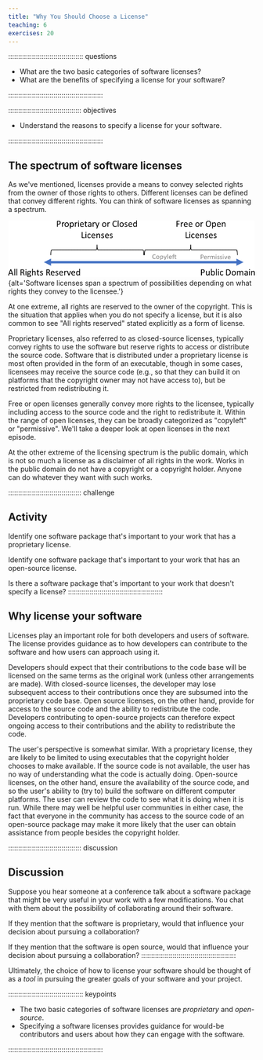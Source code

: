 ```yaml
---
title: "Why You Should Choose a License"
teaching: 6
exercises: 20
---
```


:::::::::::::::::::::::::::::::::::::: questions 

- What are the two basic categories of software licenses?
- What are the benefits of specifying a license for your software?

::::::::::::::::::::::::::::::::::::::::::::::::

::::::::::::::::::::::::::::::::::::: objectives

- Understand the reasons to specify a license for your software.

::::::::::::::::::::::::::::::::::::::::::::::::

## The spectrum of software licenses

As we've mentioned, licenses provide a means to convey selected rights from the owner of those rights to others.
Different licenses can be defined that convey different rights.
You can think of software licenses as spanning a spectrum.

![](fig/license-spectrum2.png){alt='Software licenses span a spectrum of possibilities depending on what rights they convey to the licensee.'}


At one extreme, all rights are reserved to the owner of the copyright.
This is the situation that applies when you do not specify a license, but it is also common to see "All rights reserved" stated explicitly as a form of license.

Proprietary licenses, also referred to as closed-source licenses, typically convey rights to use the software but reserve rights to access or distribute the source code.
Software that is distributed under a proprietary license is most often provided in the form of an executable, though in some cases, licensees may receive the source code (e.g., so that they can build it on platforms that the copyright owner may not have access to), but be restricted from redistributing it.

Free or open licenses generally convey more rights to the licensee, typically including access to the source code and the right to redistribute it.
Within the range of open licenses, they can be broadly categorized as "copyleft" or "permissive".
We'll take a deeper look at open licenses in the next episode.

At the other extreme of the licensing spectrum is the public domain, which is not so much a license as a disclaimer of all rights in the work.
Works in the public domain do not have a copyright or a copyright holder.
Anyone can do whatever they want with such works.

::::::::::::::::::::::::::::::::::::: challenge
## Activity

Identify one software package that's important to your work that has a proprietary license.

Identify one software package that's important to your work that has an open-source license.

Is there a software package that's important to your work that doesn't specify a license?
::::::::::::::::::::::::::::::::::::::::::::::::

## Why license your software

Licenses play an important role for both developers and users of software.
The license provides guidance as to how developers can contribute to the software and how users can approach using it.

Developers should expect that their contributions to the code base will be licensed on the same terms as the original work (unless other arrangements are made).
With closed-source licenses, the developer may lose subsequent access to their contributions once they are subsumed into the proprietary code base.
Open source licenses, on the other hand, provide for access to the source code and the ability to redistribute the code.
Developers contributing to open-source projects can therefore expect ongoing access to their contributions and the ability to redistribute the code.

The user's perspective is somewhat similar.  With a proprietary license, they are likely to be limited to using executables that the copyright holder chooses to make available.
If the source code is not available, the user has no way of understanding what the code is actually doing.
Open-source licenses, on the other hand, ensure the availability of the source code, and so the user's ability to (try to) build the software on different computer platforms.
The user can review the code to see what it is doing when it is run.
While there may well be helpful user communities in either case, the fact that everyone in the community has access to the source code of an open-source package may make it more likely that the user can obtain assistance from people besides the copyright holder.

::::::::::::::::::::::::::::::::::::: discussion
## Discussion

Suppose you hear someone at a conference talk about a software package that might be very useful in your work with a few modifications.
You chat with them about the possibility of collaborating around their software.

If they mention that the software is proprietary, would that influence your decision about pursuing a collaboration?

If they mention that the software is open source, would that influence your decision about pursuing a collaboration?
::::::::::::::::::::::::::::::::::::::::::::::::

Ultimately, the choice of how to license your software should be thought of as a *tool* in pursuing the greater goals of your software and your project.

:::::::::::::::::::::::::::::::::::::: keypoints 

- The two basic categories of software licenses are *proprietary* and *open-source*.
- Specifying a software licenses provides guidance for would-be contributors and users about how they can engage with the software.

::::::::::::::::::::::::::::::::::::::::::::::::
